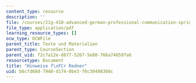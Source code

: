 ```yaml
---
content_type: resource
description: ''
file: /courses/21g-410-advanced-german-professional-communication-spring-2017/b6cfd68d7940d1740be3f0c30498360c_21G_410s17_W13_M36.pdf
file_type: application/pdf
learning_resource_types: []
ocw_type: OCWFile
parent_title: Texte und Materialien
parent_type: CourseSection
parent_uid: f2c7a12e-d877-5267-5e80-766a746597a6
resourcetype: Document
title: "Hinweise f\xFCr Redner"
uid: b6cfd68d-7940-d174-0be3-f0c30498360c
---
```

